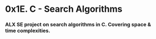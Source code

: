 <h1>0x1E. C - Search Algorithms</h1>

<h3>ALX SE project on search algorithms in C. Covering space & time complexities.</h3>
